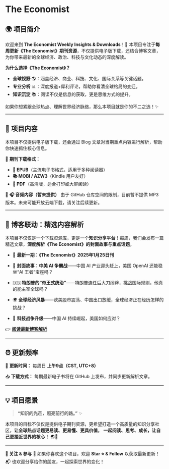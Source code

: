 # The Economist
## 🌍 **项目简介**

欢迎来到 **The Economist Weekly Insights & Downloads**！📘
 本项目专注于**每周更新《The Economist》期刊资源**，不仅提供电子版下载，还结合博客文章，为你带来最新的全球经济、政治、科技与文化动态的深度解读。

**为什么选择《The Economist》？**

- **全球视野** 🌎：涵盖经济、商业、科技、文化、国际关系等关键话题。
- **专业分析** 📊：深度报道+犀利评论，帮助你看清全球格局的变迁。
- **知识沉淀** 📚：阅读不仅是信息的获取，更是思维方式的提升。

如果你想紧跟全球热点、理解世界经济脉络，那么本项目就是你的不二之选！✨

------

## 📁 **项目内容**

本项目不仅提供电子版下载，还会通过 Blog 文章对当期重点内容进行解析，帮助你快速抓住核心信息。

🔹 **期刊下载格式：**

- **📖 EPUB**（主流电子书格式，适用于多种阅读器）
- **📚 MOBI / AZW3**（Kindle 用户友好）
- **📄 PDF**（高清版，适合打印或大屏阅读）

🔹 **🎧 音频内容（暂未提供）**
 由于 GitHub 仓库空间的限制，目前暂不提供 MP3 版本。未来可能开放云端下载，请关注后续更新。

------

## 📝 **博客联动：精选内容解析**

本项目不仅仅是一个下载资源库，更是一个**知识分享平台**！每周，我们会发布一篇精选文章，**深度解析《The Economist》的封面故事与重点话题**。

- 📢 **最新一期：《The Economist》2025年1月25日刊**

- 🤖 **封面故事：中美 AI 争霸战**——中国 AI 产业迎头赶上，美国 OpenAI 还能稳坐“AI 王者”宝座吗？

- 🇺🇸 **特朗普的“帝王式统治”**——特朗普连任后大刀阔斧，挑战国际规则，他真的能主宰全球吗？

- 🌍 **全球经济风暴**——欧美股市震荡、中国出口放缓，全球经济正在经历怎样的挑战？

- 🔬 **科技战争升级**——中国 AI 持续崛起，美国如何应对？

👉 [**阅读最新博客解析**](https://www.pulppoetry.org/topics/te-2025-01-25)

------

## ⏰ **更新频率**

📅 **更新时间：** 每周日 **上午9点（CST, UTC+8）**

📥 **下载方式：** 每期最新电子书将在 GitHub 上发布，并同步更新解析文章。

------

## 💡 **项目愿景**

> **“知识的光芒，照亮前行的路。”** ✨

本项目的目标不仅仅是提供电子期刊资源，更希望打造一个高质量的知识分享社区，**让全球热点话题更易读、更易懂、更具价值**。
 **一起阅读、思考、成长，让自己更接近世界的核心！** 🌏📖

------

**🔗 关注 & 参与**
 📢 如果你喜欢这个项目，欢迎 **Star ⭐ & Follow** 以获取最新更新！
 📬 也欢迎分享给你的朋友，一起探索世界的变化！
